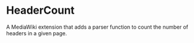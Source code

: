 # HeaderCount
A MediaWiki extension that adds a parser function to count the number of headers in a given page.